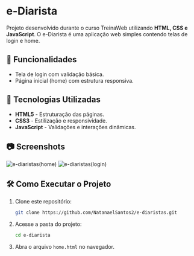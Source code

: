 # e-Diarista

Projeto desenvolvido durante o curso TreinaWeb utilizando **HTML, CSS e JavaScript**. O e-Diarista é uma aplicação web simples contendo telas de login e home.

## 📌 Funcionalidades
- Tela de login com validação básica.
- Página inicial (home) com estrutura responsiva.

## 🚀 Tecnologias Utilizadas
- **HTML5** - Estruturação das páginas.
- **CSS3** - Estilização e responsividade.
- **JavaScript** - Validações e interações dinâmicas.

## 📷 Screenshots
![e-diaristas(home)](https://github.com/user-attachments/assets/aba51cc4-3de5-4bec-9b8d-173e0938fdef)
![e-diaristas(login)](https://github.com/user-attachments/assets/529c305d-59bf-4baa-8c3a-d8de423345b5)


## 🛠 Como Executar o Projeto
1. Clone este repositório:
   ```sh
   git clone https://github.com/NatanaelSantos2/e-diaristas.git
   ```
2. Acesse a pasta do projeto:
   ```sh
   cd e-diarista
   ```
3. Abra o arquivo `home.html` no navegador.


